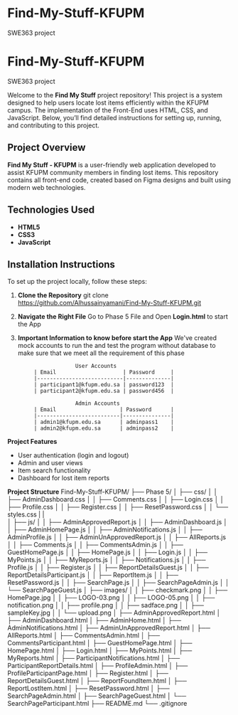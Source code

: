 # Find-My-Stuff-KFUPM
SWE363 project
# Find-My-Stuff-KFUPM
SWE363 project

Welcome to the **Find My Stuff** project repository!
This project is a system designed to help users locate lost items efficiently within the KFUPM campus. The implementation of the Front-End uses HTML, CSS, and JavaScript. Below, you’ll find detailed instructions for setting up, running, and contributing to this project.

## Project Overview
**Find My Stuff - KFUPM** is a user-friendly web application developed to assist KFUPM community members in finding lost items. This repository contains all front-end code, created based on Figma designs and built using modern web technologies.

## Technologies Used
- **HTML5**
- **CSS3**
- **JavaScript**

## Installation Instructions

To set up the project locally, follow these steps:

1. **Clone the Repository**
   git clone https://github.com/Alhussainyamani/Find-My-Stuff-KFUPM.git

2. **Navigate the Right File**
    Go to Phase 5 File and Open **Login.html** to start the App

3. **Important Information to know before start the App**
    We've created  mock accounts to run the and test the program without database to make sure that we meet all the requirement of this phase
   
                         User Accounts
            | Email                     | Password     |
            |---------------------------|--------------|
            | participant1@kfupm.edu.sa | password123  |
            | participant2@kfupm.edu.sa | password456  |

                         Admin Accounts
            | Email                    | Password      |
            |--------------------------|---------------|
            | admin1@kfupm.edu.sa      | adminpass1    |
            | admin2@kfupm.edu.sa      | adminpass2    |

**Project Features**
- User authentication (login and logout)
- Admin and user views
- Item search functionality
- Dashboard for lost item reports

**Project Structure**
Find-My-Stuff-KFUPM/
├── Phase 5/
│   ├── css/
│   │   ├── AdminDashboard.css
│   │   ├── Comments.css
│   │   ├── Login.css
│   │   ├── Profile.css
│   │   ├── Register.css
│   │   ├── ResetPassword.css
│   │   └── styles.css
|   |   
│   ├── js/
│   │   ├── AdminApprovedReport.js
│   │   ├── AdminDashboard.js
│   │   ├── AdminHomePage.js
│   │   ├── AdminNotifications.js
│   │   ├── AdminProfile.js
│   │   ├── AdminUnApprovedReport.js
│   │   ├── AllReports.js
│   │   ├── Comments.js
│   │   ├── CommentsAdmin.js
│   │   ├── GuestHomePage.js
│   │   ├── HomePage.js
│   │   ├── Login.js
│   │   ├── MyPoints.js
│   │   ├── MyReports.js
│   │   ├── Notifications.js
│   │   ├── Profile.js
│   │   ├── Register.js
│   │   ├── ReportDetailsGuest.js
│   │   ├── ReportDetailsParticipant.js
│   │   ├── ReportItem.js
│   │   ├── ResetPassword.js
│   │   ├── SearchPage.js
│   │   ├── SearchPageAdmin.js
│   │   └── SearchPageGuest.js
│   ├── images/
│   │   ├── checkmark.png
│   │   ├── HomePage.jpg
│   │   ├── LOGO-03.png
│   │   ├── LOGO-05.png
│   │   ├── notification.png
│   │   ├── profile.png
│   │   ├── sadface.png
│   │   ├── sampleKey.jpg
│   │   └── upload.png
│   ├── AdminApprovedReport.html
│   ├── AdminDashboard.html
│   ├── AdminHome.html
│   ├── AdminNotifications.html
│   ├── AdminUnApprovedReport.html
│   ├── AllReports.html
│   ├── CommentsAdmin.html
│   ├── CommentsParticipant.html
│   ├── GuestHomePage.html
│   ├── HomePage.html
│   ├── Login.html
│   ├── MyPoints.html
│   ├── MyReports.html
│   ├── ParticipantNotifications.html
│   ├── ParticipantReportDetails.html
│   ├── ProfileAdmin.html
│   ├── ProfileParticipantPage.html
│   ├── Register.html
│   ├── ReportDetailsGuest.html
│   ├── ReportFoundItem.html
│   ├── ReportLostItem.html
│   ├── ResetPassword.html
│   ├── SearchPageAdmin.html
│   ├── SearchPageGuest.html
│   └── SearchPageParticipant.html
├── README.md
└── .gitignore
